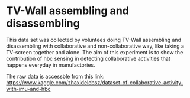 # TV-Wall assembling and disassembling 
This data set was collected by voluntees doing TV-Wall assembling and disassembling with collaborative and non-collaborative way, like taking a TV-screen together and alone.
The aim of this experiment is to show the contribution of hbc sensing in detecting collaborative activities that happens everyday in manufactories. 

The raw data is accessble from this link: https://www.kaggle.com/zhaxidelebsz/dataset-of-collaborative-activity-with-imu-and-hbc
